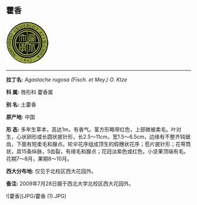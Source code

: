 ## 藿香

![西北大学校园网络植物志](JPG/nwu.gif)

---

**拉丁名:**  _Agastache rugosa (Fisch. et Mey.) O. Ktze_

**科 属:** 唇形科 藿香属

**别 名:** 土藿香

**原产地:** 中国 

**形  态:** 多年生草本，高达1m，有香气。茎方形略带红色，上部微被柔毛。叶对生，心状卵形或长圆状披针形，长2.5～11cm，宽1.5～6.5cm，边缘有不整齐钝锯齿，下面有短柔毛和腺点。轮伞花序组成顶生的假穗状花序；苞片披针形；花萼筒状，具15条纵脉，5齿裂，有缘毛和腺点；花冠淡紫色或红色。小坚果顶端有毛。花期7～8月，果期8～10月。

**西大分布地:** 仅见于北校区西大花园外。

**备注:** 2009年7月28日摄于西北大学北校区西大花园外。　

![藿香](JPG/藿香 (1).JPG) 

